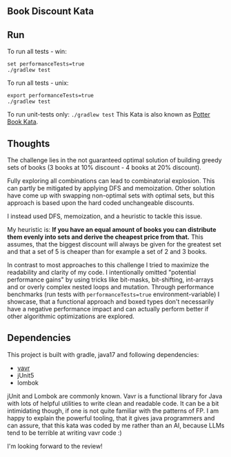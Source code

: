 ## Book Discount Kata

## Run
To run all tests - win:
```
set performanceTests=true
./gradlew test 
```

To run all tests - unix:
```
export performanceTests=true
./gradlew test 
```

To run unit-tests only:
`./gradlew test`
This Kata is also known as [Potter Book Kata](https://codingdojo.org/kata/Potter/).

## Thoughts
The challenge lies in the not guaranteed optimal solution of building greedy sets of books (3 books at 10% discount - 4 books at 20% discount).

Fully exploring all combinations can lead to combinatorial explosion. This can partly be mitigated by applying DFS and memoization. 
Other solution have come up with swapping non-optimal sets with optimal sets, but this approach is based upon the hard coded unchangeable discounts.

I instead used DFS, memoization, and a heuristic to tackle this issue. 

My heuristic is:
**If you have an equal amount of books you can distribute them evenly into sets and derive the cheapest price from that.**
This assumes, that the biggest discount will always be given for the greatest set and that a set of 5 is cheaper than for example a set of 2 and 3 books.

In contrast to most approaches to this challenge I tried to maximize the readability and clarity of my code. 
I intentionally omitted "potential performance gains" by using tricks like bit-masks, bit-shifting, int-arrays and or overly complex nested loops and mutation.
Through performance benchmarks (run tests with `performanceTests=true` environment-variable) I showcase, 
that a functional approach and boxed types don't necessarily have a negative performance impact 
and can actually perform better if other algorithmic optimizations are explored.

## Dependencies
This project is built with gradle, java17 and following dependencies:
 - [vavr](https://vavr.io/)
 - jUnit5
 - lombok

jUnit and Lombok are commonly known. 
Vavr is a functional library for Java with lots of helpful utilities to write clean and readable code.
It can be a bit intimidating though, if one is not quite familiar with the patterns of FP.
I am happy to explain the powerful tooling, that it gives java programmers and can assure, 
that this kata was coded by me rather than an AI, because LLMs tend to be terrible at writing vavr code :)

I'm looking forward to the review!

